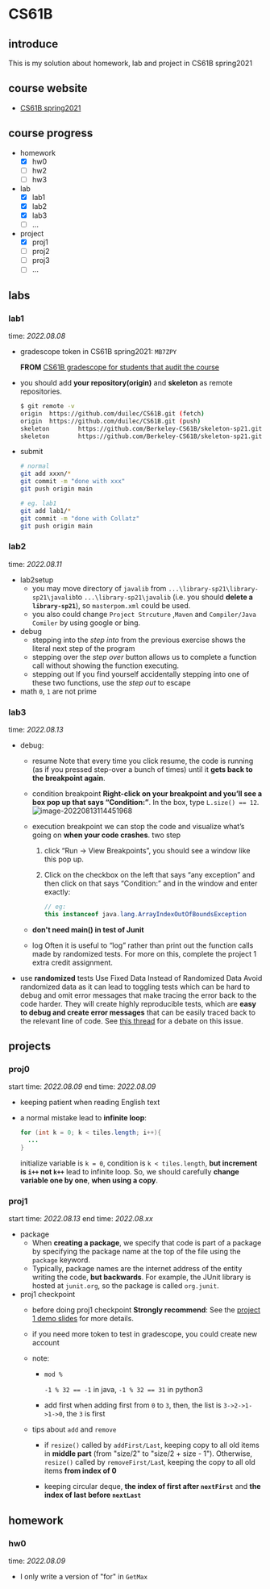 # CS61B

## introduce

This is my solution about homework, lab and project in CS61B spring2021

## course website

- [CS61B spring2021](https://sp21.datastructur.es/)

## course progress

- homework
  - [x] hw0
  - [ ] hw2
  - [ ] hw3
- lab
  - [x] lab1
  - [x] lab2
  - [x] lab3
  - [ ] ...
- project
  - [x] proj1
  - [ ] proj2
  - [ ] proj3
  - [ ] ...

## labs

### lab1

time: *2022.08.08*

- gradescope token in CS61B spring2021: `MB7ZPY`

  **FROM** [CS61B gradescope for students that audit the course](https://www.reddit.com/r/berkeley/comments/pihntt/cs61b_gradescope_for_students_that_audit_the/)

- you should add **your repository(origin)** and **skeleton** as remote repositories.

  ```bash
  $ git remote -v
  origin  https://github.com/duilec/CS61B.git (fetch)
  origin  https://github.com/duilec/CS61B.git (push)
  skeleton        https://github.com/Berkeley-CS61B/skeleton-sp21.git (fetch)
  skeleton        https://github.com/Berkeley-CS61B/skeleton-sp21.git (push)
  ```

- submit

  ```bash
  # normal
  git add xxxn/*
  git commit -m "done with xxx"
  git push origin main

  # eg. lab1
  git add lab1/*
  git commit -m "done with Collatz"
  git push origin main
  ```

### lab2

time: *2022.08.11*

- lab2setup
  - you may move directory of  `javalib`  from `...\library-sp21\library-sp21\javalib`to  `...\library-sp21\javalib` (i.e. you should **delete a  `library-sp21`**), so `masterpom.xml` could be used. 
  - you also could change `Project Strcuture` ,`Maven` and `Compiler/Java Comiler` by using google or bing.
- debug
  - stepping into
    the *step into* from the previous exercise shows the literal next step of the program
  - stepping over
    the *step over* button allows us to complete a function call without showing the function executing.
  - stepping out
    If you find yourself accidentally stepping into one of these two functions, use the *step out* to escape
- math
  `0`, `1` are not prime

### lab3

time: *2022.08.13*

- debug: 
  - resume
    Note that every time you click resume, the code is running (as if you pressed step-over a bunch of times) until it **gets back to the breakpoint again**.
    
  - condition breakpoint
    **Right-click on your breakpoint and you’ll see a box pop up that says “Condition:”**. In the box, type `L.size() == 12`.
    ![image-20220813114451968](https://s2.loli.net/2022/08/13/7sw8YPKHFgaIrDx.png)
    
  - execution breakpoint
    we can stop the code and visualize what’s going on **when your code crashes**.
    two step

    1. click “Run -> View Breakpoints”, you should see a window like this pop up.
    
    2. Click on the checkbox on the left that says “any exception” and then click on that says “Condition:” and in the window and enter exactly:
    
       ```java
       // eg: 
       this instanceof java.lang.ArrayIndexOutOfBoundsException
       ```

  - **don't need main() in test of Junit**
  - log
    Often it is useful to “log” rather than print out the function calls made by randomized tests.
For more on this, complete the project 1 extra credit assignment.
- use **randomized** tests
  Use Fixed Data Instead of Randomized Data Avoid randomized data as it can lead to toggling tests which can be hard to debug and omit error messages that make tracing the error back to the code harder. They will create highly reproducible tests, which are **easy to debug and create error messages** that can be easily traced back to the relevant line of code. 
  See [this thread](https://news.ycombinator.com/item?id=24349522) for a debate on this issue.

## projects

### proj0

start time: *2022.08.09*
end time: *2022.08.09*

- keeping patient when reading English text

- a normal mistake lead to **infinite loop**:

  ```java
  for (int k = 0; k < tiles.length; i++){
    ...
  }
  ```

  initialize variable is  `k = 0`, condition is `k < tiles.length`, **but increment is `i++` not `k++`** lead to infinite loop. So, we should carefully **change variable one by one**, **when using a copy**.
### proj1

start time: *2022.08.13*
end time: *2022.08.xx*

- package
  - When **creating a package**, we specify that code is part of a package by specifying the package name at the top of the file using the `package` keyword.
  - Typically, package names are the internet address of the entity writing the code, **but backwards**. For example, the JUnit library is hosted at `junit.org`, so the package is called `org.junit`.
- proj1 checkpoint
  - before doing proj1 checkpoint
    **Strongly recommend**: See the [project 1 demo slides](https://docs.google.com/presentation/d/1XBJOht0xWz1tEvLuvOL4lOIaY0NSfArXAvqgkrx0zpc/edit#slide=id.g1094ff4355_0_450) for more details.
    
  - if you need more token to test in gradescope, you could create new account

  - note:
    
    - `mod %`
    
      `-1 % 32 == -1` in java, `-1 % 32 == 31` in python3
    
    - add first
       when adding first from `0` to `3`, then, the list is `3->2->1->1->0`, the `3` is first
    
  - tips about `add` and `remove`

    - if `resize()` called by `addFirst/Last`, keeping copy to all old items in **middle part** (from "size/2" to "size/2 + size - 1"). Otherwise, `resize()` called by `removeFirst/Las`t, keeping the copy to all old items **from index of 0**

    - keeping circular deque, **the index of first after `nextFirst`** and **the index of last before `nextLast`**

## homework

### hw0

time: *2022.08.09*

- I only write a version of "for" in `GetMax`